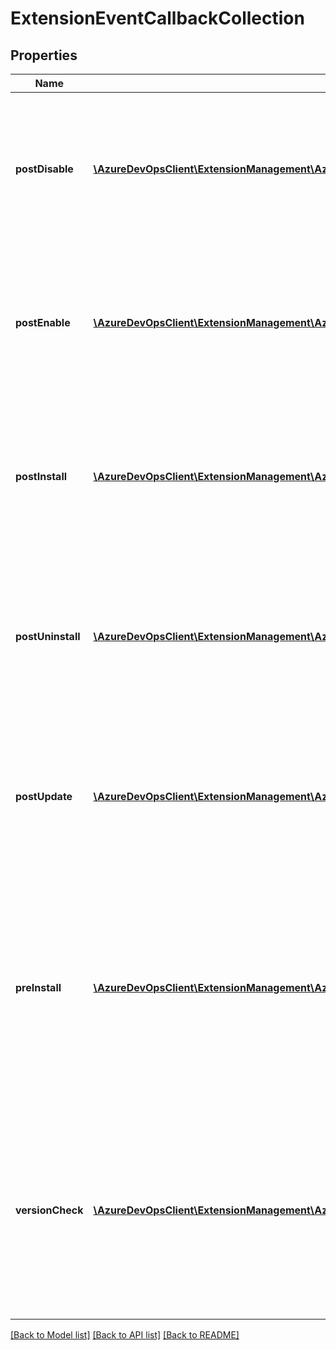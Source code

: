 # ExtensionEventCallbackCollection

## Properties
Name | Type | Description | Notes
------------ | ------------- | ------------- | -------------
**postDisable** | [**\AzureDevOpsClient\ExtensionManagement\AzureDevOpsClient\ExtensionManagement\Model\ExtensionEventCallback**](ExtensionEventCallback.md) | Optional.  Defines an endpoint that gets called via a POST request to notify that an extension disable has occurred. | [optional] 
**postEnable** | [**\AzureDevOpsClient\ExtensionManagement\AzureDevOpsClient\ExtensionManagement\Model\ExtensionEventCallback**](ExtensionEventCallback.md) | Optional.  Defines an endpoint that gets called via a POST request to notify that an extension enable has occurred. | [optional] 
**postInstall** | [**\AzureDevOpsClient\ExtensionManagement\AzureDevOpsClient\ExtensionManagement\Model\ExtensionEventCallback**](ExtensionEventCallback.md) | Optional.  Defines an endpoint that gets called via a POST request to notify that an extension install has completed. | [optional] 
**postUninstall** | [**\AzureDevOpsClient\ExtensionManagement\AzureDevOpsClient\ExtensionManagement\Model\ExtensionEventCallback**](ExtensionEventCallback.md) | Optional.  Defines an endpoint that gets called via a POST request to notify that an extension uninstall has occurred. | [optional] 
**postUpdate** | [**\AzureDevOpsClient\ExtensionManagement\AzureDevOpsClient\ExtensionManagement\Model\ExtensionEventCallback**](ExtensionEventCallback.md) | Optional.  Defines an endpoint that gets called via a POST request to notify that an extension update has occurred. | [optional] 
**preInstall** | [**\AzureDevOpsClient\ExtensionManagement\AzureDevOpsClient\ExtensionManagement\Model\ExtensionEventCallback**](ExtensionEventCallback.md) | Optional.  Defines an endpoint that gets called via a POST request to notify that an extension install is about to occur.  Response indicates whether to proceed or abort. | [optional] 
**versionCheck** | [**\AzureDevOpsClient\ExtensionManagement\AzureDevOpsClient\ExtensionManagement\Model\ExtensionEventCallback**](ExtensionEventCallback.md) | For multi-version extensions, defines an endpoint that gets called via an OPTIONS request to determine the particular version of the extension to be used | [optional] 

[[Back to Model list]](../README.md#documentation-for-models) [[Back to API list]](../README.md#documentation-for-api-endpoints) [[Back to README]](../README.md)


